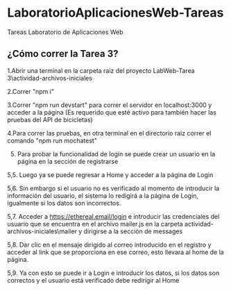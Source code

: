 # LaboratorioAplicacionesWeb-Tareas
Tareas Laboratorio de Aplicaciones Web

## ¿Cómo correr la Tarea 3?

1.Abrir una terminal en la carpeta raiz del proyecto LabWeb-Tarea 3\actividad-archivos-iniciales

2.Correr "npm i"

3.Correr "npm run devstart" para correr el servidor en localhost:3000 y acceder a la página (Es requerido que esté activo para también hacer las pruebas del API de bicicletas)

4.Para correr las pruebas, en otra terminal en el directorio raiz correr el comando "npm run mochatest"

5. Para probar la funcionalidad de login se puede crear un usuario en la página en la sección de registrarse

  5,5. Luego ya se puede regresar a Home y acceder a la página de Login
  
  5,6. Sin embargo si el usuario no es verificado al momento de introducir la información del usuario, el sistema lo redigirá a la página de Login, igualmente si los datos son incorrectos.
  
  5,7. Acceder a https://ethereal.email/login e introducir las credenciales del usuario que se encuentra en el archivo mailer.js en la carpeta actividad-archivos-iniciales\mailer y dirigirse a la sección de messages
  
  5,8. Dar clic en el mensaje dirigido al correo introducido en el registro y acceder al link que se proporciona en ese correo, esto llevara al home de la página.
  
  5,9. Ya con esto se puede ir a Login e introducir los datos, si los datos son correctos y el usuario está verificado debe redirigir al Home
